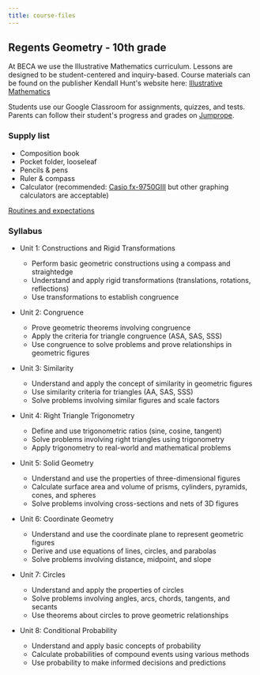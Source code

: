 ```yaml
---
title: course-files
---
```


## Regents Geometry - 10th grade

At BECA we use the Illustrative Mathematics curriculum. Lessons are designed to be student-centered and inquiry-based. Course materials can be found on the publisher Kendall Hunt's website here: [Illustrative Mathematics](https://im.kendallhunt.com/HS/students/2/index.html)

Students use our Google Classroom for assignments, quizzes, and tests. Parents can follow their student's progress and grades on [Jumprope](https://jumpro.pe/).

### Supply list

- Composition book
- Pocket folder, looseleaf
- Pencils & pens
- Ruler & compass
- Calculator (recommended: [Casio fx-9750GIII](https://www.casio.com/us/scientific-calculators/product.FX-9750GIII/) but other graphing calculators are acceptable)

[Routines and expectations](../alg2/01-Sequences/00-Slides_Routines.pdf)

### Syllabus

- Unit 1: Constructions and Rigid Transformations
  - Perform basic geometric constructions using a compass and straightedge
  - Understand and apply rigid transformations (translations, rotations, reflections)
  - Use transformations to establish congruence

- Unit 2: Congruence
  - Prove geometric theorems involving congruence
  - Apply the criteria for triangle congruence (ASA, SAS, SSS)
  - Use congruence to solve problems and prove relationships in geometric figures

- Unit 3: Similarity
  - Understand and apply the concept of similarity in geometric figures
  - Use similarity criteria for triangles (AA, SAS, SSS)
  - Solve problems involving similar figures and scale factors

- Unit 4: Right Triangle Trigonometry
  - Define and use trigonometric ratios (sine, cosine, tangent)
  - Solve problems involving right triangles using trigonometry
  - Apply trigonometry to real-world and mathematical problems

- Unit 5: Solid Geometry
  - Understand and use the properties of three-dimensional figures
  - Calculate surface area and volume of prisms, cylinders, pyramids, cones, and spheres
  - Solve problems involving cross-sections and nets of 3D figures

- Unit 6: Coordinate Geometry
  - Understand and use the coordinate plane to represent geometric figures
  - Derive and use equations of lines, circles, and parabolas
  - Solve problems involving distance, midpoint, and slope

- Unit 7: Circles
  - Understand and apply the properties of circles
  - Solve problems involving angles, arcs, chords, tangents, and secants
  - Use theorems about circles to prove geometric relationships

- Unit 8: Conditional Probability
  - Understand and apply basic concepts of probability
  - Calculate probabilities of compound events using various methods
  - Use probability to make informed decisions and predictions

